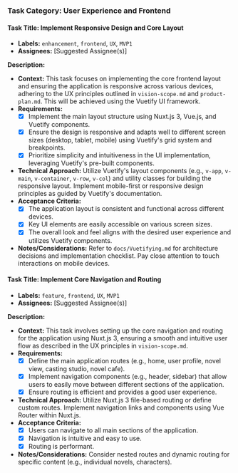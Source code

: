 ### Task Category: User Experience and Frontend

#### **Task Title:** Implement Responsive Design and Core Layout

*   **Labels:** `enhancement`, `frontend`, `UX`, `MVP1`
*   **Assignees:** [Suggested Assignee(s)]

**Description:**

*   **Context:** This task focuses on implementing the core frontend layout and ensuring the application is responsive across various devices, adhering to the UX principles outlined in `vision-scope.md` and `product-plan.md`. This will be achieved using the Vuetify UI framework.
*   **Requirements:**
    *   [x] Implement the main layout structure using Nuxt.js 3, Vue.js, and Vuetify components.
    *   [x] Ensure the design is responsive and adapts well to different screen sizes (desktop, tablet, mobile) using Vuetify's grid system and breakpoints.
    *   [x] Prioritize simplicity and intuitiveness in the UI implementation, leveraging Vuetify's pre-built components.
*   **Technical Approach:** Utilize Vuetify's layout components (e.g., `v-app`, `v-main`, `v-container`, `v-row`, `v-col`) and utility classes for building the responsive layout. Implement mobile-first or responsive design principles as guided by Vuetify's documentation.
*   **Acceptance Criteria:**
    *   [x] The application layout is consistent and functional across different devices.
    *   [x] Key UI elements are easily accessible on various screen sizes.
    *   [x] The overall look and feel aligns with the desired user experience and utilizes Vuetify components.
*   **Notes/Considerations:** Refer to `docs/Vuetifying.md` for architecture decisions and implementation checklist. Pay close attention to touch interactions on mobile devices.

#### **Task Title:** Implement Core Navigation and Routing

*   **Labels:** `feature`, `frontend`, `UX`, `MVP1`
*   **Assignees:** [Suggested Assignee(s)]

**Description:**

*   **Context:** This task involves setting up the core navigation and routing for the application using Nuxt.js 3, ensuring a smooth and intuitive user flow as described in the UX principles in `vision-scope.md`.
*   **Requirements:**
    *   [x] Define the main application routes (e.g., home, user profile, novel view, casting studio, novel cafe).
    *   [x] Implement navigation components (e.g., header, sidebar) that allow users to easily move between different sections of the application.
    *   [x] Ensure routing is efficient and provides a good user experience.
*   **Technical Approach:** Utilize Nuxt.js 3 file-based routing or define custom routes. Implement navigation links and components using Vue Router within Nuxt.js.
*   **Acceptance Criteria:**
    *   [x] Users can navigate to all main sections of the application.
    *   [x] Navigation is intuitive and easy to use.
    *   [x] Routing is performant.
*   **Notes/Considerations:** Consider nested routes and dynamic routing for specific content (e.g., individual novels, characters).